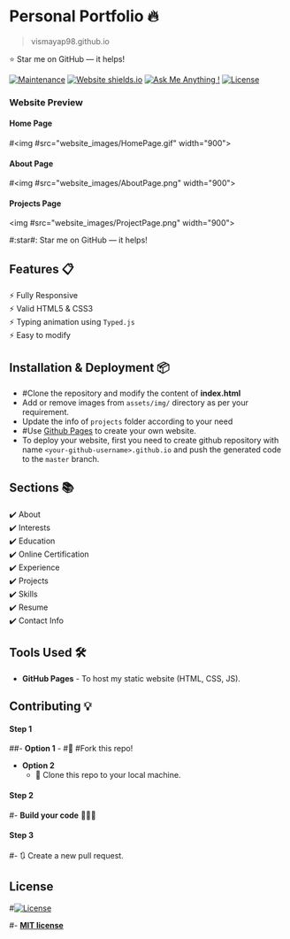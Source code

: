 # Personal Portfolio 🔥
>vismayap98.github.io


:star: Star me on GitHub — it helps!

[![Maintenance](https://img.shields.io/badge/maintained-yes-green.svg)](https://github.com/rajaprerak/rajaprerak.github.io/commits/master)
[![Website shields.io](https://img.shields.io/badge/website-up-yellow)](http://rajaprerak.github.io/)
[![Ask Me Anything !](https://img.shields.io/badge/ask%20me-linkedin-1abc9c.svg)](https://www.linkedin.com/in/rajaprerak/)
[![License](http://img.shields.io/:license-mit-blue.svg?style=flat-square)](http://badges.mit-license.org)

### Website Preview
#### Home Page
#<img #src="website_images/HomePage.gif" width="900">


#### About Page
#<img #src="website_images/AboutPage.png" width="900">


#### Projects Page
<img #src="website_images/ProjectPage.png" width="900">
  


#:star#: Star me on GitHub — it helps!

## Features 📋
⚡️ Fully Responsive\
⚡️ Valid HTML5 & CSS3\
⚡️ Typing animation using `Typed.js`\
⚡️ Easy to modify

## Installation & Deployment 📦
- #Clone the repository and modify the content of <b>index.html</b> 
- Add or remove images from `assets/img/` directory as per your requirement.
- Update the info of `projects` folder according to your need
- #Use [Github Pages](https://create-react-app.dev/docs/deployment/#github-pages) to create your own website.
- To deploy your website, first you need to create github repository with name `<your-github-username>.github.io` and push the generated code to the `master` branch.

## Sections 📚
✔️ About\
✔️ Interests\
✔️ Education\
✔️ Online Certification\
✔️ Experience\
✔️ Projects \
✔️ Skills \
✔️ Resume\
✔️ Contact Info



## Tools Used 🛠️
* <b>GitHub Pages</b> - To host my static website (HTML, CSS, JS).

## Contributing 💡
#### Step 1

##- **Option 1**
    - #🍴 #Fork this repo!

- **Option 2**
    - 👯 Clone this repo to your local machine.


#### Step 2

#- **Build your code** 🔨🔨🔨

#### Step 3

#- 🔃 Create a new pull request.

## License
#[![License](http://img.shields.io/:license-mit-blue.svg?style=flat-square)](http://badges.mit-license.org)

#- **[MIT license](http://opensource.org/licenses/mit-license.php)**
